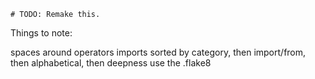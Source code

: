 `# TODO: Remake this.`

Things to note:

spaces around operators
imports sorted by category, then import/from, then alphabetical, then deepness
use the .flake8